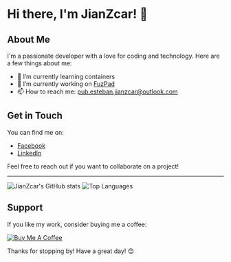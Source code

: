 # Hi there, I'm JianZcar! 👋

## About Me

I'm a passionate developer with a love for coding and technology. Here are a few things about me:

- 🌱 I’m currently learning containers
- 🔭 I’m currently working on [FuzPad](https://github.com/JianZcar/FuzPad)
- 📫 How to reach me: pub.esteban.jianzcar@outlook.com

## Get in Touch

You can find me on:

- [Facebook](https://www.facebook.com/jian.zcar.esteban.pro)
- [LinkedIn](https://www.linkedin.com/in/jian-z-car-esteban-057018305/)

Feel free to reach out if you want to collaborate on a project!

---
![JianZcar's GitHub stats](https://github-readme-stats.vercel.app/api?username=jianzcar&show_icons=true&theme=transparent)
![Top Languages](https://github-readme-stats.vercel.app/api/top-langs/?username=jianzcar&layout=compact&theme=transparent)

## Support

If you like my work, consider buying me a coffee:

[![Buy Me A Coffee](https://img.shields.io/badge/-Buy%20me%20a%20coffee-FFDD00?style=flat&logo=buy-me-a-coffee&logoColor=black)](https://buymeacoffee.com/jianzcar)

Thanks for stopping by! Have a great day! 😊
